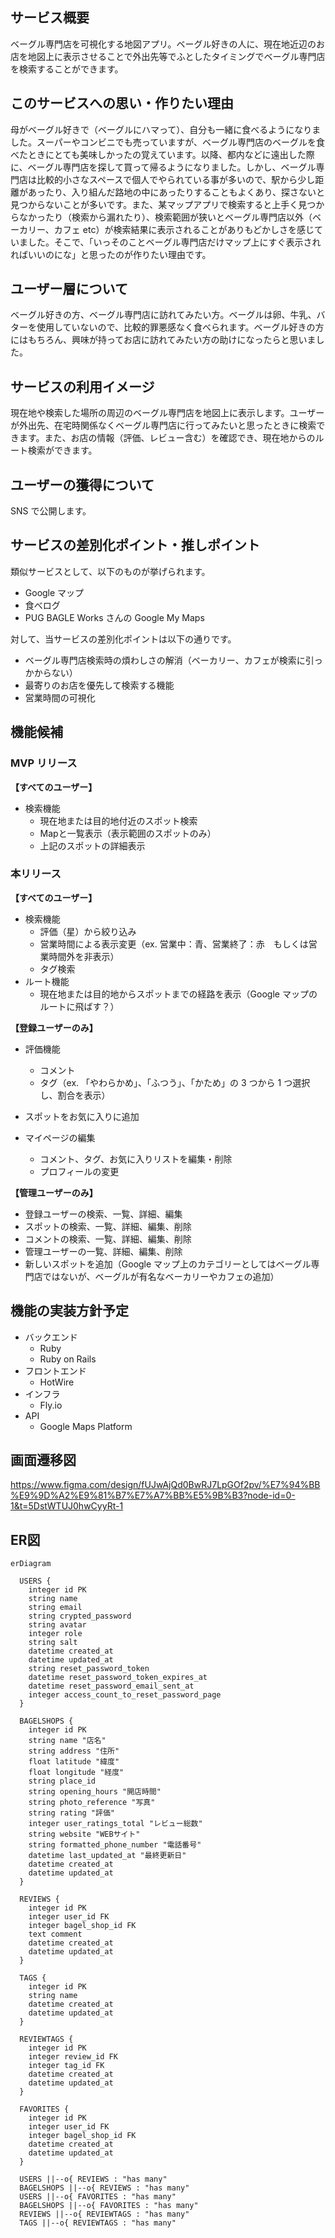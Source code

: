 ## サービス概要

ベーグル専門店を可視化する地図アプリ。ベーグル好きの人に、現在地近辺のお店を地図上に表示させることで外出先等でふとしたタイミングでベーグル専門店を検索することができます。

## このサービスへの思い・作りたい理由

母がベーグル好きで（ベーグルにハマって）、自分も一緒に食べるようになりました。スーパーやコンビニでも売っていますが、ベーグル専門店のベーグルを食べたときにとても美味しかったの覚えています。以降、都内などに遠出した際に、ベーグル専門店を探して買って帰るようになりました。しかし、ベーグル専門店は比較的小さなスペースで個人でやられている事が多いので、駅から少し距離があったり、入り組んだ路地の中にあったりすることもよくあり、探さないと見つからないことが多いです。また、某マップアプリで検索すると上手く見つからなかったり（検索から漏れたり）、検索範囲が狭いとベーグル専門店以外（ベーカリー、カフェ etc）が検索結果に表示されることがありもどかしさを感じていました。そこで、「いっそのことベーグル専門店だけマップ上にすぐ表示されればいいのにな」と思ったのが作りたい理由です。

## ユーザー層について

ベーグル好きの方、ベーグル専門店に訪れてみたい方。ベーグルは卵、牛乳、バターを使用していないので、比較的罪悪感なく食べられます。ベーグル好きの方にはもちろん、興味が持ってお店に訪れてみたい方の助けになったらと思いました。

## サービスの利用イメージ

現在地や検索した場所の周辺のベーグル専門店を地図上に表示します。ユーザーが外出先、在宅時関係なくベーグル専門店に行ってみたいと思ったときに検索できます。また、お店の情報（評価、レビュー含む）を確認でき、現在地からのルート検索ができます。

## ユーザーの獲得について

SNS で公開します。

## サービスの差別化ポイント・推しポイント

類似サービスとして、以下のものが挙げられます。
- Google マップ
- 食べログ
- PUG BAGLE Works さんの Google My Maps

対して、当サービスの差別化ポイントは以下の通りです。
- ベーグル専門店検索時の煩わしさの解消（ベーカリー、カフェが検索に引っかからない）
- 最寄りのお店を優先して検索する機能
- 営業時間の可視化

## 機能候補

### MVP リリース

**【すべてのユーザー】**

- 検索機能
  - 現在地または目的地付近のスポット検索
  - Mapと一覧表示（表示範囲のスポットのみ）
  - 上記のスポットの詳細表示

### 本リリース

**【すべてのユーザー】**

- 検索機能
  - 評価（星）から絞り込み
  - 営業時間による表示変更（ex. 営業中：青、営業終了：赤　もしくは営業時間外を非表示）
  - タグ検索
- ルート機能
  - 現在地または目的地からスポットまでの経路を表示（Google マップのルートに飛ばす？）

**【登録ユーザーのみ】**

- 評価機能

  - コメント
  - タグ（ex. 「やわらかめ」、「ふつう」、「かため」の 3 つから 1 つ選択し、割合を表示）

- スポットをお気に入りに追加
- マイページの編集
  - コメント、タグ、お気に入りリストを編集・削除
  - プロフィールの変更

**【管理ユーザーのみ】**

- 登録ユーザーの検索、一覧、詳細、編集
- スポットの検索、一覧、詳細、編集、削除
- コメントの検索、一覧、詳細、編集、削除
- 管理ユーザーの一覧、詳細、編集、削除
- 新しいスポットを追加（Google マップ上のカテゴリーとしてはベーグル専門店ではないが、ベーグルが有名なベーカリーやカフェの追加）

## 機能の実装方針予定
- バックエンド
  - Ruby
  - Ruby on Rails
- フロントエンド
  - HotWire
- インフラ
  - Fly.io
- API
  - Google Maps Platform

## 画面遷移図
https://www.figma.com/design/fUJwAjQd0BwRJ7LpGOf2pv/%E7%94%BB%E9%9D%A2%E9%81%B7%E7%A7%BB%E5%9B%B3?node-id=0-1&t=5DstWTUJ0hwCyyRt-1

## ER図
```mermaid
erDiagram

  USERS {
    integer id PK
    string name
    string email
    string crypted_password
    string avatar
    integer role
    string salt
    datetime created_at
    datetime updated_at
    string reset_password_token
    datetime reset_password_token_expires_at
    datetime reset_password_email_sent_at
    integer access_count_to_reset_password_page
  }

  BAGELSHOPS {
    integer id PK
    string name "店名"
    string address "住所"
    float latitude "緯度"
    float longitude "経度"
    string place_id
    string opening_hours "開店時間"
    string photo_reference "写真"
    string rating "評価"
    integer user_ratings_total "レビュー総数"
    string website "WEBサイト"
    string formatted_phone_number "電話番号"
    datetime last_updated_at "最終更新日"
    datetime created_at
    datetime updated_at
  }

  REVIEWS {
    integer id PK
    integer user_id FK
    integer bagel_shop_id FK
    text comment
    datetime created_at
    datetime updated_at
  }

  TAGS {
    integer id PK
    string name
    datetime created_at
    datetime updated_at
  }

  REVIEWTAGS {
    integer id PK
    integer review_id FK
    integer tag_id FK
    datetime created_at
    datetime updated_at
  }

  FAVORITES {
    integer id PK
    integer user_id FK
    integer bagel_shop_id FK
    datetime created_at
    datetime updated_at
  }

  USERS ||--o{ REVIEWS : "has many"
  BAGELSHOPS ||--o{ REVIEWS : "has many"
  USERS ||--o{ FAVORITES : "has many"
  BAGELSHOPS ||--o{ FAVORITES : "has many"
  REVIEWS ||--o{ REVIEWTAGS : "has many"
  TAGS ||--o{ REVIEWTAGS : "has many"
```
